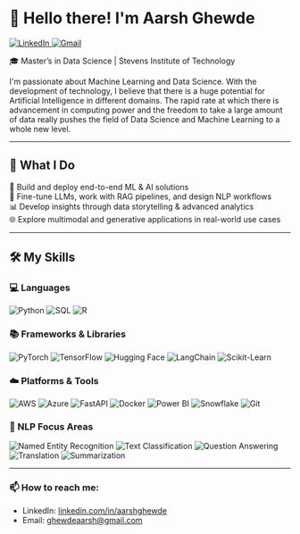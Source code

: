 # 👋 Hello there! I'm Aarsh Ghewde
<p align="left">
  <a href="https://linkedin.com/in/aarshghewde" target="_blank">
    <img src="https://img.shields.io/badge/LinkedIn-blue?style=for-the-badge&logo=linkedin&logoColor=white" alt="LinkedIn">
  </a>
  <a href="mailto:ghewdeaarsh@gmail.com">
    <img src="https://img.shields.io/badge/Gmail-D14836?style=for-the-badge&logo=gmail&logoColor=white" alt="Gmail">
  </a>
</p>

🎓 Master’s in Data Science | Stevens Institute of Technology

I'm passionate about Machine Learning and Data Science. With the development of technology, I believe that there is a huge potential for Artificial Intelligence in different domains. The rapid rate at which there is advancement in computing power and the freedom to take a large amount of data really pushes the field of Data Science and Machine Learning to a whole new level.

---

## 🌟 What I Do

🚀 Build and deploy end-to-end ML & AI solutions  
🧠 Fine-tune LLMs, work with RAG pipelines, and design NLP workflows  
📊 Develop insights through data storytelling & advanced analytics  
🌐 Explore multimodal and generative applications in real-world use cases

---

## 🛠️ My Skills

### 💻 Languages
![Python](https://img.shields.io/badge/Python-3776AB?style=for-the-badge&logo=python&logoColor=white)
![SQL](https://img.shields.io/badge/SQL-005C84?style=for-the-badge&logo=postgresql&logoColor=white)
![R](https://img.shields.io/badge/R-276DC3?style=for-the-badge&logo=r&logoColor=white)

### 📚 Frameworks & Libraries
![PyTorch](https://img.shields.io/badge/PyTorch-EE4C2C?style=for-the-badge&logo=pytorch&logoColor=white)
![TensorFlow](https://img.shields.io/badge/TensorFlow-FF6F00?style=for-the-badge&logo=tensorflow&logoColor=white)
![Hugging Face](https://img.shields.io/badge/HuggingFace-FFD21F?style=for-the-badge&logo=huggingface&logoColor=black)
![LangChain](https://img.shields.io/badge/LangChain-2A2A2A?style=for-the-badge&logoColor=white)
![Scikit-Learn](https://img.shields.io/badge/Scikit--Learn-F7931E?style=for-the-badge&logo=scikit-learn&logoColor=white)

### ☁️ Platforms & Tools
![AWS](https://img.shields.io/badge/AWS-232F3E?style=for-the-badge&logo=amazonaws&logoColor=white)
![Azure](https://img.shields.io/badge/Azure-0078D4?style=for-the-badge&logo=microsoftazure&logoColor=white)
![FastAPI](https://img.shields.io/badge/FastAPI-009688?style=for-the-badge&logo=fastapi&logoColor=white)
![Docker](https://img.shields.io/badge/Docker-2496ED?style=for-the-badge&logo=docker&logoColor=white)
![Power BI](https://img.shields.io/badge/PowerBI-F2C811?style=for-the-badge&logo=powerbi&logoColor=black)
![Snowflake](https://img.shields.io/badge/Snowflake-56B9EB?style=for-the-badge&logo=snowflake&logoColor=white)
![Git](https://img.shields.io/badge/Git-F05032?style=for-the-badge&logo=git&logoColor=white)

### 🧠 NLP Focus Areas
![Named Entity Recognition](https://img.shields.io/badge/Named%20Entity%20Recognition-blueviolet?style=for-the-badge)
![Text Classification](https://img.shields.io/badge/Text%20Classification-teal?style=for-the-badge)
![Question Answering](https://img.shields.io/badge/Question%20Answering-darkgreen?style=for-the-badge)
![Translation](https://img.shields.io/badge/Translation-orange?style=for-the-badge)
![Summarization](https://img.shields.io/badge/Summarization-darkcyan?style=for-the-badge)



---

### 📫 How to reach me:

- LinkedIn: [linkedin.com/in/aarshghewde](https://www.linkedin.com/in/aarshghewde)  
- Email: ghewdeaarsh@gmail.com
